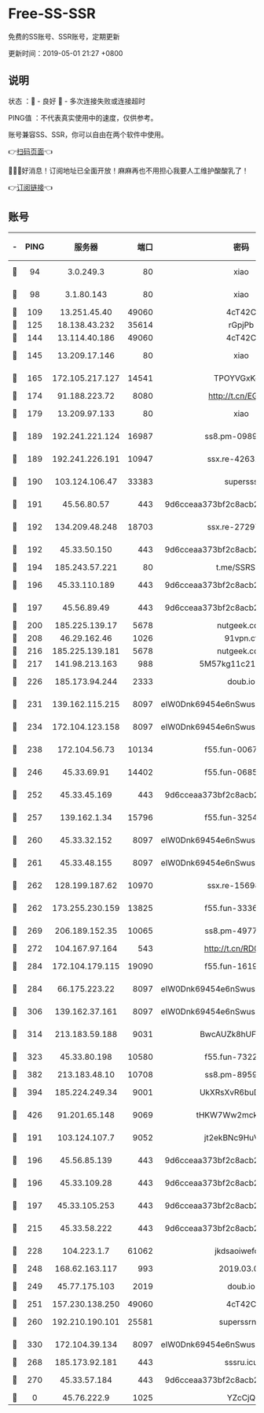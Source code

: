 # Free-SS-SSR

免费的SS账号、SSR账号，定期更新

更新时间：2019-05-01 21:27 +0800

## 说明

状态     ：🙂 - 良好 🙁 - 多次连接失败或连接超时

PING值   ：不代表真实使用中的速度，仅供参考。

账号兼容SS、SSR，你可以自由在两个软件中使用。

👉[扫码页面](https://liesauer.github.io/Free-SS-SSR/)👈

🎉🎉🎉好消息！订阅地址已全面开放！麻麻再也不用担心我要人工维护酸酸乳了！

👉[订阅链接](https://www.liesauer.net/yogurt/subscribe?ACCESS_TOKEN=DAYxR3mMaZAsaqUb)👈

## 账号

|-|PING|服务器|端口|密码|加密方式|区域|
|:----:|:----:|:-----:|-----:|:----:|:----:|:----:|
|🙂|94|3.0.249.3|80|xiao|aes-128-ctr|SG|
|🙂|98|3.1.80.143|80|xiao|aes-128-ctr|SG|
|🙂|109|13.251.45.40|49060|4cT42C|chacha20|SG|
|🙂|125|18.138.43.232|35614|rGpjPb|rc4-md5|SG|
|🙂|144|13.114.40.186|49060|4cT42C|chacha20|JP|
|🙂|145|13.209.17.146|80|xiao|aes-128-ctr|KR|
|🙂|165|172.105.217.127|14541|TPOYVGxKglpi|aes-256-cfb|JP|
|🙂|174|91.188.223.72|8080|http://t.cn/EGJIyrl|rc4-md5|RU|
|🙂|179|13.209.97.133|80|xiao|aes-128-ctr|KR|
|🙂|189|192.241.221.124|16987|ss8.pm-09892876|aes-256-cfb|US|
|🙂|189|192.241.226.191|10947|ssx.re-42631851|aes-256-cfb|US|
|🙂|190|103.124.106.47|33383|supersss|aes-256-cfb|US|
|🙂|191|45.56.80.57|443|9d6cceaa373bf2c8acb22e60b6a58be6|aes-256-cfb|US|
|🙂|192|134.209.48.248|18703|ssx.re-27297085|aes-256-cfb|US|
|🙂|192|45.33.50.150|443|9d6cceaa373bf2c8acb22e60b6a58be6|aes-256-cfb|US|
|🙂|194|185.243.57.221|80|t.me/SSRSUB|rc4-md5|US|
|🙂|196|45.33.110.189|443|9d6cceaa373bf2c8acb22e60b6a58be6|aes-256-cfb|US|
|🙂|197|45.56.89.49|443|9d6cceaa373bf2c8acb22e60b6a58be6|aes-256-cfb|US|
|🙂|200|185.225.139.17|5678|nutgeek.com|rc4-md5|US|
|🙂|208|46.29.162.46|1026|91vpn.cf|rc4-md5|RU|
|🙂|216|185.225.139.181|5678|nutgeek.com|rc4-md5|US|
|🙂|217|141.98.213.163|988|5M57kg11c214qDmK|chacha20|KR|
|🙂|226|185.173.94.244|2333|doub.io|aes-128-ctr|RU|
|🙂|231|139.162.115.215|8097|eIW0Dnk69454e6nSwuspv9DmS201tQ0D|aes-256-cfb|JP|
|🙂|234|172.104.123.158|8097|eIW0Dnk69454e6nSwuspv9DmS201tQ0D|aes-256-cfb|JP|
|🙂|238|172.104.56.73|10134|f55.fun-00679353|aes-256-cfb|SG|
|🙂|246|45.33.69.91|14402|f55.fun-06852671|aes-256-cfb|US|
|🙂|252|45.33.45.169|443|9d6cceaa373bf2c8acb22e60b6a58be6|aes-256-cfb|US|
|🙂|257|139.162.1.34|15796|f55.fun-32546278|aes-256-cfb|SG|
|🙂|260|45.33.32.152|8097|eIW0Dnk69454e6nSwuspv9DmS201tQ0D|aes-256-cfb|US|
|🙂|261|45.33.48.155|8097|eIW0Dnk69454e6nSwuspv9DmS201tQ0D|aes-256-cfb|US|
|🙂|262|128.199.187.62|10970|ssx.re-15698731|aes-256-cfb|SG|
|🙂|262|173.255.230.159|13825|f55.fun-33368552|aes-256-cfb|US|
|🙂|269|206.189.152.35|10065|ss8.pm-49772668|aes-256-cfb|SG|
|🙂|272|104.167.97.164|543|http://t.cn/RD0D7sx|rc4-md5|CA|
|🙂|284|172.104.179.115|19090|f55.fun-16191924|aes-256-cfb|SG|
|🙂|284|66.175.223.22|8097|eIW0Dnk69454e6nSwuspv9DmS201tQ0D|aes-256-cfb|US|
|🙂|306|139.162.37.161|8097|eIW0Dnk69454e6nSwuspv9DmS201tQ0D|aes-256-cfb|SG|
|🙂|314|213.183.59.188|9031|BwcAUZk8hUFAkDGN|aes-256-cfb|NL|
|🙂|323|45.33.80.198|10580|f55.fun-73220606|aes-256-cfb|US|
|🙂|382|213.183.48.10|10708|ss8.pm-89598736|rc4-md5|RU|
|🙂|394|185.224.249.34|9001|UkXRsXvR6buDMG2Y|aes-256-cfb|RU|
|🙂|426|91.201.65.148|9069|tHKW7Ww2mck9CHQG|aes-256-cfb|IT|
|🙂|191|103.124.107.7|9052|jt2ekBNc9HuVtm2a|aes-256-cfb|US|
|🙂|196|45.56.85.139|443|9d6cceaa373bf2c8acb22e60b6a58be6|aes-256-cfb|US|
|🙂|196|45.33.109.28|443|9d6cceaa373bf2c8acb22e60b6a58be6|aes-256-cfb|US|
|🙂|197|45.33.105.253|443|9d6cceaa373bf2c8acb22e60b6a58be6|aes-256-cfb|US|
|🙂|215|45.33.58.222|443|9d6cceaa373bf2c8acb22e60b6a58be6|aes-256-cfb|US|
|🙂|228|104.223.1.7|61062|jkdsaoiwefdsa|aes-256-cfb|US|
|🙂|248|168.62.163.117|993|2019.03.07|rc4-md5|US|
|🙂|249|45.77.175.103|2019|doub.io|aes-128-ctr|SG|
|🙂|251|157.230.138.250|49060|4cT42C|chacha20|US|
|🙂|260|192.210.190.101|25581|superssrnet|aes-256-cfb|US|
|🙂|330|172.104.39.134|8097|eIW0Dnk69454e6nSwuspv9DmS201tQ0D|aes-256-cfb|SG|
|🙁|268|185.173.92.181|443|sssru.icu|rc4-md5|RU|
|🙁|270|45.33.57.184|443|9d6cceaa373bf2c8acb22e60b6a58be6|aes-256-cfb|US|
|🙁|0|45.76.222.9|1025|YZcCjQ|rc4-md5|JP|
